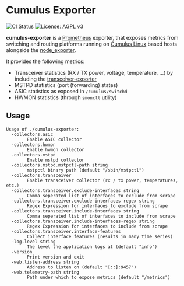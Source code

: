 # Cumulus Exporter
[![CI Status](https://gitlab.com/wobcom/cumulus-exporter/badges/master/pipeline.svg)](https://gitlab.com/wobcom/cumulus-exporter/pipelines) [![License: AGPL v3](https://img.shields.io/badge/License-AGPL%20v3-blue.svg)](https://www.gnu.org/licenses/agpl-3.0)

**cumulus-exporter** is a [Prometheus](https://github.com/prometheus/prometheus) exporter, that exposes metrics from switching and routing platforms running on [Cumulus Linux](https://cumulusnetworks.com/products/cumulus-linux/) based hosts alongside the [node_exporter](https://github.com/prometheus/node_exporter).

It provides the following metrics:
* Transceiver statistics (RX / TX power, voltage, temperature, ...) by including the [transceiver-exporter](https://github.com/wobcom/transceiver-exporter)
* MSTPD statistics (port (forwarding) states)
* ASIC statistics as exposed in `/cumulus/switchd`
* HWMON statistics (through `smonctl` utility)

## Usage
```
Usage of ./cumulus-exporter:
  -collectors.asic
    	Enable ASIC collector
  -collectors.hwmon
    	Enable hwmon collector
  -collectors.mstpd
    	Enable mstpd collector
  -collectors.mstpd.mstpctl-path string
    	mstpctl binary path (default "/sbin/mstpctl")
  -collectors.transceiver
    	Enable transceiver collector (rx / tx power, temperatures, etc.)
  -collectors.transceiver.exclude-interfaces string
    	Comma seperated list of interfaces to exclude from scrape
  -collectors.transceiver.exclude-interfaces-regex string
    	Regex Expression for interfaces to exclude from scrape
  -collectors.transceiver.include-interfaces string
    	Comma seperated list of interfaces to include from scrape
  -collectors.transceiver.include-interfaces-regex string
    	Regex Expression for interfaces to include from scrape
  -collectors.transceiver.interface-features
    	Collect interface features (results in many time series)
  -log.level string
    	The level the application logs at (default "info")
  -version
    	Print version and exit
  -web.listen-address string
    	Address to listen on (default "[::]:9457")
  -web.telemetry-path string
    	Path under which to expose metrics (default "/metrics")
```
